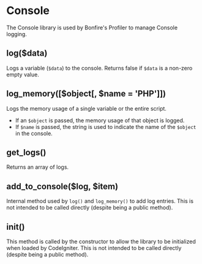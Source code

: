 # Console

The Console library is used by Bonfire's Profiler to manage Console logging.

## log($data)

Logs a variable (`$data`) to the console.
Returns false if `$data` is a non-zero empty value.

## log_memory([$object[, $name = 'PHP']])

Logs the memory usage of a single variable or the entire script.
- If an `$object` is passed, the memory usage of that object is logged.
- If `$name` is passed, the string is used to indicate the name of the `$object` in the console.

## get_logs()

Returns an array of logs.

## add_to_console($log, $item)

Internal method used by `log()` and `log_memory()` to add log entries.
This is not intended to be called directly (despite being a public method).

## init()

This method is called by the constructor to allow the library to be initialized when loaded by CodeIgniter.
This is not intended to be called directly (despite being a public method).

